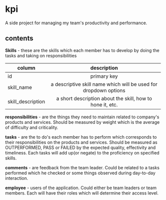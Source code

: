 # kpi
A side project for managing my team's productivity and performance.

## contents
**Skills** - these are the skills which each member has to develop by doing the tasks and taking on responsibilities

| column        | description           |
| ------------- |:-------------:|
| id      | primary key |
| skill_name      | a descriptive skill name which will be used for dropdown options |
| skill_description      | a short description about the skill, how to hone it, etc. |

**responsibilities** - are the things they need to maintain related to company's products and services. Should be measured by weight which is the average of difficulty and criticality.

**tasks** - are the to do's each member has to perform which corresponds to their responsibilities on the products and services. Should be measured as OUTPERFORMED, PASS or FAILED by the expected quality, effectivity and timeliness. Each tasks will add up(or negate) to the proficiency on specified skills.

**comments** - are feedback from the team leader. Could be related to a tasks performed which he checked or some things observed during day-to-day interaction.

**employee** - users of the application. Could either be team leaders or team members. Each will have their roles which will determine their access level.

